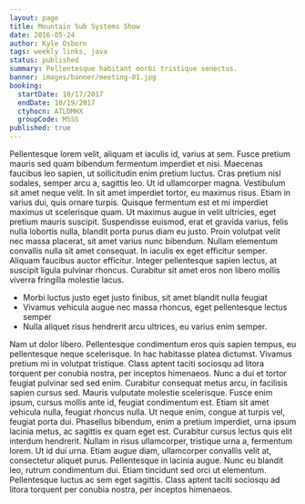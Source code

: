 ```yaml
---
layout: page
title: Mountain Sub Systems Show
date: 2016-05-24
author: Kyle Osborn
tags: weekly links, java
status: published
summary: Pellentesque habitant morbi tristique senectus.
banner: images/banner/meeting-01.jpg
booking:
  startDate: 10/17/2017
  endDate: 10/19/2017
  ctyhocn: ATLDMHX
  groupCode: MSSS
published: true
---
```

Pellentesque lorem velit, aliquam et iaculis id, varius at sem. Fusce pretium mauris sed quam bibendum fermentum imperdiet et nisi. Maecenas faucibus leo sapien, ut sollicitudin enim pretium luctus. Cras pretium nisl sodales, semper arcu a, sagittis leo. Ut id ullamcorper magna. Vestibulum sit amet neque velit. In sit amet imperdiet tortor, eu maximus risus. Etiam in varius dui, quis ornare turpis. Quisque fermentum est et mi imperdiet maximus ut scelerisque quam.
Ut maximus augue in velit ultricies, eget pretium mauris suscipit. Suspendisse euismod, erat et gravida varius, felis nulla lobortis nulla, blandit porta purus diam eu justo. Proin volutpat velit nec massa placerat, sit amet varius nunc bibendum. Nullam elementum convallis nulla sit amet consequat. In iaculis ex eget efficitur semper. Aliquam faucibus auctor efficitur. Integer pellentesque sapien lectus, at suscipit ligula pulvinar rhoncus. Curabitur sit amet eros non libero mollis viverra fringilla molestie lacus.

* Morbi luctus justo eget justo finibus, sit amet blandit nulla feugiat
* Vivamus vehicula augue nec massa rhoncus, eget pellentesque lectus semper
* Nulla aliquet risus hendrerit arcu ultrices, eu varius enim semper.

Nam ut dolor libero. Pellentesque condimentum eros quis sapien tempus, eu pellentesque neque scelerisque. In hac habitasse platea dictumst. Vivamus pretium mi in volutpat tristique. Class aptent taciti sociosqu ad litora torquent per conubia nostra, per inceptos himenaeos. Nunc a dui et tortor feugiat pulvinar sed sed enim. Curabitur consequat metus arcu, in facilisis sapien cursus sed. Mauris vulputate molestie scelerisque.
Fusce enim ipsum, cursus mollis ante id, feugiat condimentum est. Etiam sit amet vehicula nulla, feugiat rhoncus nulla. Ut neque enim, congue at turpis vel, feugiat porta dui. Phasellus bibendum, enim a pretium imperdiet, urna ipsum lacinia metus, ac sagittis ex quam eget est. Curabitur cursus lectus quis elit interdum hendrerit. Nullam in risus ullamcorper, tristique urna a, fermentum lorem. Ut id dui urna. Etiam augue diam, ullamcorper convallis velit at, consectetur aliquet purus. Pellentesque in lacinia augue. Nunc eu blandit leo, rutrum condimentum dui. Etiam tincidunt sed orci ut elementum. Pellentesque luctus ac sem eget sagittis. Class aptent taciti sociosqu ad litora torquent per conubia nostra, per inceptos himenaeos.
